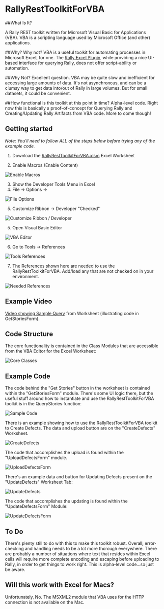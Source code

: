 RallyRestToolkitForVBA
======================

##What Is It?

A Rally REST toolkit written for Microsoft Visual Basic for Applications (VBA). VBA is a scripting language used by Microsoft Office (and other) applications.

##Why?
Why not? VBA is a useful toolkit for automating processes in Microsoft Excel, for one. The [Rally Excel Plugin](https://help.rallydev.com/rally-add-excel "Rally Excel Add-In"), while providing a nice UI-based interface for querying Rally, does not offer script-ability or automation.

##Why Not?
Excellent question. VBA may be quite slow and inefficient for accessing large amounts of data. It's not asynchronous, and can be a clumsy way to get data into/out of Rally in large volumes. But for small datasets, it could be convenient.

##How functional is this toolkit at this point in time?
Alpha-level code. Right now this is basically a proof-of-concept for Querying Rally and Creating/Updating Rally Artifacts from VBA code. More to come though!

## Getting started

*Note: You'll need to follow ALL of the steps below before trying any of the example code.*

1. Download the [RallyRestToolkitForVBA.xlsm](https://github.com/markwilliams970/RallyRestToolkitForVBA/blob/master/ExcelWorksheet/RallyRestToolkitForVBA.xlsm?raw=true "RallyRestToolkitForVBA.xlsm") Excel Worksheet

2. Enable Macros (Enable Content)

![Enable Macros](https://raw.githubusercontent.com/markwilliams970/RallyRestToolkitForVBA/master/screenshots/screenshot1.png)

3. Show the Developer Tools Menu in Excel
4. File -> Options ->

![File Options](https://raw.githubusercontent.com/markwilliams970/RallyRestToolkitForVBA/master/screenshots/screenshot2.png)

5. Customize Ribbon -> Developer "Checked"

![Customize Ribbon / Developer](https://raw.githubusercontent.com/markwilliams970/RallyRestToolkitForVBA/master/screenshots/screenshot3.png)

5. Open Visual Basic Editor

![VBA Editor](https://raw.githubusercontent.com/markwilliams970/RallyRestToolkitForVBA/master/screenshots/screenshot4.png)

6. Go to Tools -> References

![Tools References](https://raw.githubusercontent.com/markwilliams970/RallyRestToolkitForVBA/master/screenshots/screenshot5.png)

7. The References shown here are needed to use the RallyRestToolkitForVBA. Add/load any that are not checked on in your environment.

![Needed References](https://raw.githubusercontent.com/markwilliams970/RallyRestToolkitForVBA/master/screenshots/screenshot6.png)

## Example Video

[Video showing Sample Query](http://www.screencast.com/t/OGxiqMAXxi5 "Example Video") from Worksheet (illustrating code in GetStoriesForm).

## Code Structure

The core functionality is contained in the Class Modules that are accessible from the VBA Editor for the Excel Worksheet:

![Core Classes](https://raw.githubusercontent.com/markwilliams970/RallyRestToolkitForVBA/master/screenshots/screenshot7.png)

## Example Code

The code behind the "Get Stories" button in the worksheet is contained within the "GetStoriesForm" module. There's some UI logic there, but the useful stuff around how to instantiate and use the RallyRestToolkitForVBA toolkit is in the QueryStories function:

![Sample Code](https://raw.githubusercontent.com/markwilliams970/RallyRestToolkitForVBA/master/screenshots/screenshot8.png)

There is an example showing how to use the RallyRestToolkitForVBA toolkit to Create Defects. The data and upload button are on the "CreateDefects" Worksheet.

![CreateDefects](https://raw.githubusercontent.com/markwilliams970/RallyRestToolkitForVBA/master/screenshots/screenshot10.png)

 The code that accomplishes the upload is found within the "UploadDefectsForm" module.

![UploadDefectsForm](https://raw.githubusercontent.com/markwilliams970/RallyRestToolkitForVBA/master/screenshots/screenshot11.png)

There's an example data and button for Updating Defects present on the "UpdateDefects" Worksheet Tab:

![UpdateDefects](https://raw.githubusercontent.com/markwilliams970/RallyRestToolkitForVBA/master/screenshots/screenshot12.png)

The code that accomplishes the updating is found within the "UpdateDefectsForm" Module:

![UpdateDefectsForm](https://raw.githubusercontent.com/markwilliams970/RallyRestToolkitForVBA/master/screenshots/screenshot13.png)

## To Do

There's plenty still to do with this to make this toolkit robust. Overall, error-checking and handling needs to be a lot more thorough everywhere. There are probably a number of situations where text that resides within Excel cells will require more complete encoding and escaping before uploading to Rally, in order to get things to work right. This is alpha-level code...so just be aware.

## Will this work with Excel for Macs?

Unfortunately, No. The MSXML2 module that VBA uses for the HTTP connection is not available on the Mac.
